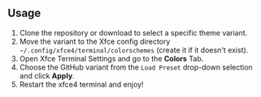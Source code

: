 ## Usage

1. Clone the repository or download to select a specific theme variant.
2. Move the variant to the Xfce config directory `~/.config/xfce4/terminal/colorschemes` (create it if it doesn't exist).
3. Open Xfce Terminal Settings and go to the **Colors** Tab.
4. Choose the GitHub variant from the `Load Preset` drop-down selection and click **Apply**.
5. Restart the xfce4 terminal and enjoy!
